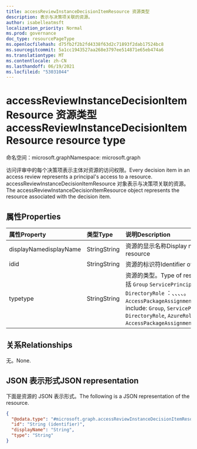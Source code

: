 ```yaml
---
title: accessReviewInstanceDecisionItemResource 资源类型
description: 表示与决策项关联的资源。
author: isabelleatmsft
localization_priority: Normal
ms.prod: governance
doc_type: resourcePageType
ms.openlocfilehash: d75fb2f2b2fd4338f63d2c71893f2dab17524bc8
ms.sourcegitcommit: 5a1cc1943527aa268e3797ee514871e65eb474a6
ms.translationtype: MT
ms.contentlocale: zh-CN
ms.lasthandoff: 06/19/2021
ms.locfileid: "53031044"
---
```

# <a name="accessreviewinstancedecisionitemresource-resource-type"></a><span data-ttu-id="9d0a8-103">accessReviewInstanceDecisionItemResource 资源类型</span><span class="sxs-lookup"><span data-stu-id="9d0a8-103">accessReviewInstanceDecisionItemResource resource type</span></span>

<span data-ttu-id="9d0a8-104">命名空间：microsoft.graph</span><span class="sxs-lookup"><span data-stu-id="9d0a8-104">Namespace: microsoft.graph</span></span>

<span data-ttu-id="9d0a8-105">访问评审中的每个决策项表示主体对资源的访问权限。</span><span class="sxs-lookup"><span data-stu-id="9d0a8-105">Every decision item in an access review represents a principal's access to a resource.</span></span> <span data-ttu-id="9d0a8-106">accessReviewInstanceDecisionItemResource 对象表示与决策项关联的资源。</span><span class="sxs-lookup"><span data-stu-id="9d0a8-106">The accessReviewInstanceDecisionItemResource object represents the resource associated with the decision item.</span></span>

## <a name="properties"></a><span data-ttu-id="9d0a8-107">属性</span><span class="sxs-lookup"><span data-stu-id="9d0a8-107">Properties</span></span>
|<span data-ttu-id="9d0a8-108">属性</span><span class="sxs-lookup"><span data-stu-id="9d0a8-108">Property</span></span>|<span data-ttu-id="9d0a8-109">类型</span><span class="sxs-lookup"><span data-stu-id="9d0a8-109">Type</span></span>|<span data-ttu-id="9d0a8-110">说明</span><span class="sxs-lookup"><span data-stu-id="9d0a8-110">Description</span></span>|
|:---|:---|:---|
|<span data-ttu-id="9d0a8-111">displayName</span><span class="sxs-lookup"><span data-stu-id="9d0a8-111">displayName</span></span>|<span data-ttu-id="9d0a8-112">String</span><span class="sxs-lookup"><span data-stu-id="9d0a8-112">String</span></span>|<span data-ttu-id="9d0a8-113">资源的显示名称</span><span class="sxs-lookup"><span data-stu-id="9d0a8-113">Display name of the resource</span></span>|
|<span data-ttu-id="9d0a8-114">id</span><span class="sxs-lookup"><span data-stu-id="9d0a8-114">id</span></span>|<span data-ttu-id="9d0a8-115">String</span><span class="sxs-lookup"><span data-stu-id="9d0a8-115">String</span></span>|<span data-ttu-id="9d0a8-116">资源的标识符</span><span class="sxs-lookup"><span data-stu-id="9d0a8-116">Identifier of the resource</span></span>|
|<span data-ttu-id="9d0a8-117">type</span><span class="sxs-lookup"><span data-stu-id="9d0a8-117">type</span></span>|<span data-ttu-id="9d0a8-118">String</span><span class="sxs-lookup"><span data-stu-id="9d0a8-118">String</span></span>|<span data-ttu-id="9d0a8-119">资源的类型。</span><span class="sxs-lookup"><span data-stu-id="9d0a8-119">Type of resource.</span></span> <span data-ttu-id="9d0a8-120">类型包括 `Group` `ServicePrincipal` `DirectoryRole` ：、、、、。 `AzureRole` `AccessPackageAssignmentPolicy`</span><span class="sxs-lookup"><span data-stu-id="9d0a8-120">Types include: `Group`, `ServicePrincipal`, `DirectoryRole`, `AzureRole`, `AccessPackageAssignmentPolicy`.</span></span>|

## <a name="relationships"></a><span data-ttu-id="9d0a8-121">关系</span><span class="sxs-lookup"><span data-stu-id="9d0a8-121">Relationships</span></span>
<span data-ttu-id="9d0a8-122">无。</span><span class="sxs-lookup"><span data-stu-id="9d0a8-122">None.</span></span>

## <a name="json-representation"></a><span data-ttu-id="9d0a8-123">JSON 表示形式</span><span class="sxs-lookup"><span data-stu-id="9d0a8-123">JSON representation</span></span>
<span data-ttu-id="9d0a8-124">下面是资源的 JSON 表示形式。</span><span class="sxs-lookup"><span data-stu-id="9d0a8-124">The following is a JSON representation of the resource.</span></span>
<!-- {
  "blockType": "resource",
  "@odata.type": "microsoft.graph.accessReviewInstanceDecisionItemResource"
}
-->
``` json
{
  "@odata.type": "#microsoft.graph.accessReviewInstanceDecisionItemResource",
  "id": "String (identifier)",
  "displayName": "String",
  "type": "String"
}
```
